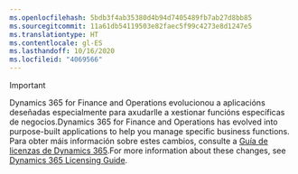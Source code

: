 ```yaml
---
ms.openlocfilehash: 5bdb3f4ab35380d4b94d7405489fb7ab27d8bb85
ms.sourcegitcommit: 11a61db54119503e82faec5f99c4273e8d1247e5
ms.translationtype: HT
ms.contentlocale: gl-ES
ms.lasthandoff: 10/16/2020
ms.locfileid: "4069566"
---
```

> [!IMPORTANT]
> <span data-ttu-id="02c09-101">Dynamics 365 for Finance and Operations evolucionou a aplicacións deseñadas especialmente para axudarlle a xestionar funcións específicas de negocios.</span><span class="sxs-lookup"><span data-stu-id="02c09-101">Dynamics 365 for Finance and Operations has evolved into purpose-built applications to help you manage specific business functions.</span></span> <span data-ttu-id="02c09-102">Para obter máis información sobre estes cambios, consulte a [Guía de licenzas de Dynamics 365](https://mbs.microsoft.com/Files/public/365/Dynamics365LicensingGuide.pdf).</span><span class="sxs-lookup"><span data-stu-id="02c09-102">For more information about these changes, see [Dynamics 365 Licensing Guide](https://mbs.microsoft.com/Files/public/365/Dynamics365LicensingGuide.pdf).</span></span>
 
